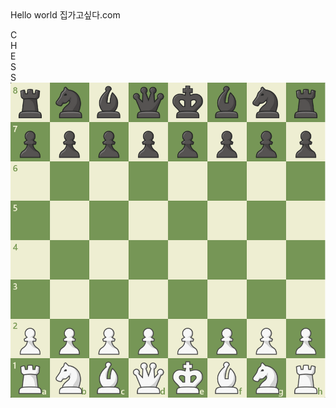 <html>

<body>
  Hello world
집가고싶다.com

  <p>
    C<br>H<br>E<br>S<br>S<br>
    <img src="/Image/체스.png">
  </p>
</body>

</html>
